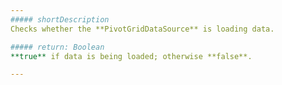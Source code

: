```yaml
---
##### shortDescription
Checks whether the **PivotGridDataSource** is loading data.

##### return: Boolean
**true** if data is being loaded; otherwise **false**.

---
```


